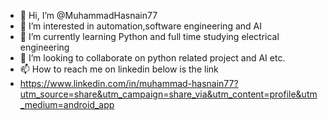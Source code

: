 - 👋 Hi, I’m @MuhammadHasnain77
- 👀 I’m interested in automation,software engineering and AI
- 🌱 I’m currently learning Python and full time studying electrical engineering
- 💞️ I’m looking to collaborate on python related project and AI etc.
- 📫 How to reach me on linkedin below is the link
- https://www.linkedin.com/in/muhammad-hasnain77?utm_source=share&utm_campaign=share_via&utm_content=profile&utm_medium=android_app

<!---
MuhammadHasnain77/MuhammadHasnain77 is a ✨ special ✨ repository because its `README.md` (this file) appears on your GitHub profile.
You can click the Preview link to take a look at your changes.
--->
